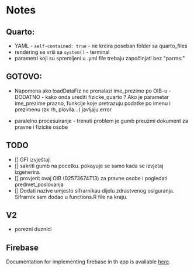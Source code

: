 # Notes

## Quarto:

-   YAML - `self-contained: true` - ne kreira poseban folder sa quarto_files
-   rendering se vrši sa `system()` - terminal
-   parametri koji su spremljeni u .yml file trebaju započinjati bez "parms:"

## GOTOVO:

-   Napomena ako loadDataFiz ne pronalazi
ime_prezime po OIB-u - DODATNO - kako onda urediti fizicke_quarto ? Ako je parametar ime_prezime prazno, funkcije koje pretrazuju podatke po imenu i prezimenu (zk rh, plovila...) javljaju error

- paralelno procesuiranje - trenuti problem je gumb preuzmi dokument za pravne i fizicke osobe

## TODO

- [] GFI izvještaji
- [] sakriti gumb na pocetku. pokayuje se samo kada se izvjetaj izgenerira.
- [] provjerit ovaj OIB (02573674713) za pravne osobe i pogledati predmet_poslovanja
- [] Dodati nazive umjesto sifrarnikau dijelu zdrastvenog osiguranja. Sifrarnik sam dodao u functions.R file na kraju.

## V2

-   porezni duznici

## Firebase

Documentation for implementing firebase in th app is available [here](https://firebase.john-coene.com/).

